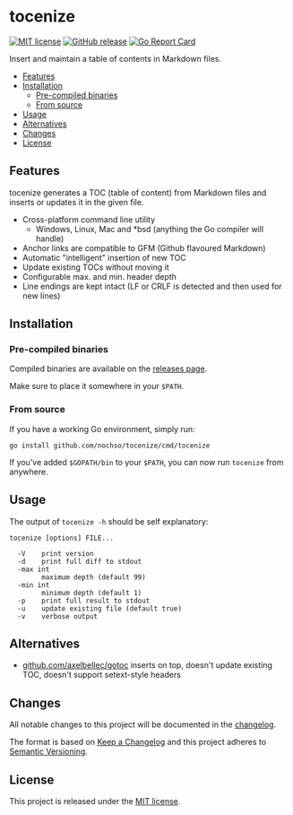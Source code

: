 tocenize
========

[![MIT license](https://img.shields.io/badge/license-MIT-blue.svg)](LICENSE)
[![GitHub release](https://img.shields.io/github/release/nochso/tocenize.svg)](https://github.com/nochso/tocenize/releases)
[![Go Report Card](https://goreportcard.com/badge/github.com/nochso/tocenize)](https://goreportcard.com/report/github.com/nochso/tocenize)

Insert and maintain a table of contents in Markdown files.

- [Features](#features)
- [Installation](#installation)
	- [Pre-compiled binaries](#pre-compiled-binaries)
	- [From source](#from-source)
- [Usage](#usage)
- [Alternatives](#alternatives)
- [Changes](#changes)
- [License](#license)


Features
--------

tocenize generates a TOC (table of content) from Markdown files and inserts or
updates it in the given file.

- Cross-platform command line utility
  - Windows, Linux, Mac and *bsd (anything the Go compiler will handle)
- Anchor links are compatible to GFM (Github flavoured Markdown)
- Automatic "intelligent" insertion of new TOC
- Update existing TOCs without moving it
- Configurable max. and min. header depth
- Line endings are kept intact (LF or CRLF is detected and then used for new lines)


Installation
------------


### Pre-compiled binaries

Compiled binaries are available on the [releases page][releases].

Make sure to place it somewhere in your `$PATH`.


### From source

If you have a working Go environment, simply run:

```
go install github.com/nochso/tocenize/cmd/tocenize
```

If you've added `$GOPATH/bin` to your `$PATH`, you can now run `tocenize` from
anywhere.

Usage
-----

The output of `tocenize -h` should be self explanatory:

```
tocenize [options] FILE...

  -V    print version
  -d    print full diff to stdout
  -max int
        maximum depth (default 99)
  -min int
        minimum depth (default 1)
  -p    print full result to stdout
  -u    update existing file (default true)
  -v    verbose output
```


Alternatives
------------

- [github.com/axelbellec/gotoc](https://github.com/axelbellec/gotoc) inserts on
  top, doesn't update existing TOC, doesn't support setext-style headers


Changes
-------

All notable changes to this project will be documented in the [changelog].

The format is based on [Keep a Changelog](http://keepachangelog.com/) and this
project adheres to [Semantic Versioning](http://semver.org/).


License
-------

This project is released under the [MIT license](LICENSE).


[changelog]: CHANGELOG.md
[releases]: https://github.com/nochso/tocenize/releases
[Go]: https://golang.org